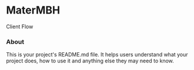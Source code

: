 MaterMBH
=============

Client Flow

### About

This is your project's README.md file. It helps users understand what your
project does, how to use it and anything else they may need to know.
